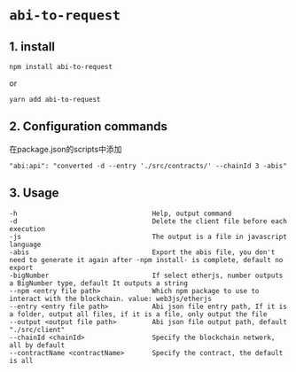 # `abi-to-request`

## 1. install
`
npm install abi-to-request
`

or

`
yarn add abi-to-request
`

## 2. Configuration commands
在package.json的scripts中添加

`
"abi:api": "converted -d --entry './src/contracts/' --chainId 3 -abis"
`

## 3. Usage

```
-h					                Help, output command
-d					                Delete the client file before each execution
-js					                The output is a file in javascript language
-abis					            Export the abis file, you don't need to generate it again after ·npm install· is complete, default no export
-bigNumber				            If select etherjs, number outputs a BigNumber type, default It outputs a string
--npm <entry file path>			    Which npm package to use to interact with the blockchain. value: web3js/etherjs
--entry <entry file path>		    Abi json file entry path, If it is a folder, output all files, if it is a file, only output the file
--output <output file path>		    Abi json file output path, default "./src/client"
--chainId <chainId>		        	Specify the blockchain network, all by default	
--contractName <contractName>		Specify the contract, the default is all
```
